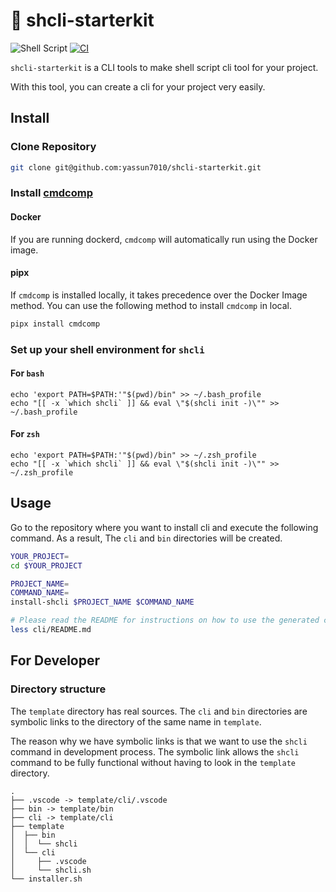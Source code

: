 # 🚀 shcli-starterkit

![Shell Script](https://img.shields.io/badge/shell_script-%23121011.svg?style=for-the-badge&logo=gnu-bash&logoColor=white)
[![CI](https://github.com/yassun7010/shcli-starterkit/actions/workflows/ci.yml/badge.svg)](https://github.com/yassun7010/shcli-starterkit/actions/workflows/ci.yml)

`shcli-starterkit` is a CLI tools to make shell script cli tool for your
project.

With this tool, you can create a cli for your project very easily.

## Install

### Clone Repository

```sh
git clone git@github.com:yassun7010/shcli-starterkit.git
```

### Install [cmdcomp](https://github.com/yassun7010/cmdcomp)

#### Docker

If you are running dockerd, `cmdcomp` will automatically run using the Docker
image.

#### pipx

If `cmdcomp` is installed locally, it takes precedence over the Docker Image
method. You can use the following method to install `cmdcomp` in local.

```sh
pipx install cmdcomp
```

### Set up your shell environment for `shcli`

#### For `bash`

```sh:bash
echo 'export PATH=$PATH:'"$(pwd)/bin" >> ~/.bash_profile
echo "[[ -x `which shcli` ]] && eval \"$(shcli init -)\"" >> ~/.bash_profile
```

#### For `zsh`

```sh:zsh
echo 'export PATH=$PATH:'"$(pwd)/bin" >> ~/.zsh_profile
echo "[[ -x `which shcli` ]] && eval \"$(shcli init -)\"" >> ~/.zsh_profile
```

## Usage

Go to the repository where you want to install cli and execute the following
command. As a result, The `cli` and `bin` directories will be created.

```sh
YOUR_PROJECT=
cd $YOUR_PROJECT

PROJECT_NAME=
COMMAND_NAME=
install-shcli $PROJECT_NAME $COMMAND_NAME

# Please read the README for instructions on how to use the generated cli tool.
less cli/README.md
```

## For Developer

### Directory structure

The `template` directory has real sources. The `cli` and `bin` directories are
symbolic links to the directory of the same name in `template`.

The reason why we have symbolic links is that we want to use the `shcli` command
in development process. The symbolic link allows the `shcli` command to be fully
functional without having to look in the `template` directory.

```text
.
├── .vscode -> template/cli/.vscode
├── bin -> template/bin
├── cli -> template/cli
├── template
│  ├── bin
│  │  └── shcli
│  └── cli
│     ├── .vscode
│     └── shcli.sh
└── installer.sh
```

